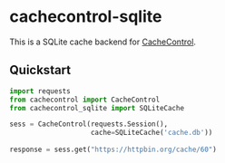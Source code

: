 # cachecontrol-sqlite

This is a SQLite cache backend for [CacheControl](https://github.com/ionrock/cachecontrol).

## Quickstart

```python
import requests
from cachecontrol import CacheControl
from cachecontrol_sqlite import SQLiteCache

sess = CacheControl(requests.Session(),
                    cache=SQLiteCache('cache.db'))
                    
response = sess.get("https://httpbin.org/cache/60")
```